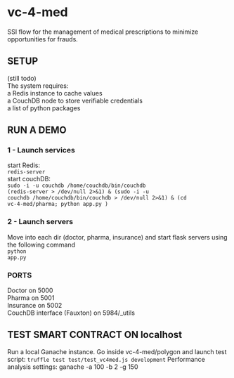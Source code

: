 # vc-4-med
SSI flow for the management of medical prescriptions to minimize opportunities for frauds.

## SETUP
(still todo)  <br />
The system requires:  <br />
a Redis instance to cache values  <br />
a CouchDB node to store verifiable credentials  <br />
a list of python packages  <br />


## RUN A DEMO
### 1 - Launch services
start Redis:  <br />
<code>redis-server</code>  <br />
start couchDB:  <br />
<code>sudo -i -u couchdb /home/couchdb/bin/couchdb</code>  <br />
<code>(redis-server > /dev/null 2>&1) & (sudo -i -u couchdb /home/couchdb/bin/couchdb > /dev/null 2>&1) & (cd vc-4-med/pharma; python app.py )</code>

### 2 - Launch servers
Move into each dir (doctor, pharma, insurance) and start flask servers using the following command <br />
<code>python app.py</code>

### PORTS
Doctor on 5000  <br />
Pharma on 5001  <br />
Insurance on 5002  <br />
CouchDB interface (Fauxton) on 5984/_utils  <br />

## TEST SMART CONTRACT ON localhost
Run a local Ganache instance.
Go inside vc-4-med/polygon and launch test script: <code>truffle test test/test_vc4med.js development</code>
Performance analysis settings: ganache -a 100 -b 2 -g 150
